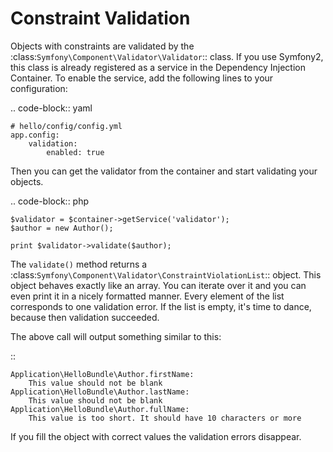 Constraint Validation
=====================

Objects with constraints are validated by the 
:class:`Symfony\Component\Validator\Validator`:: class. If you use
Symfony2, this class is already registered as a service in the Dependency
Injection Container. To enable the service, add the following lines to your
configuration:

.. code-block:: yaml

    # hello/config/config.yml
    app.config:
        validation:
            enabled: true
      
Then you can get the validator from the container and start validating your
objects.

.. code-block:: php

    $validator = $container->getService('validator');
    $author = new Author();
    
    print $validator->validate($author);
    
The ``validate()`` method returns a 
:class:`Symfony\Component\Validator\ConstraintViolationList`:: object. This object
behaves exactly like an array. You can iterate over it and you can even print
it in a nicely formatted manner. Every element of the list corresponds to
one validation error. If the list is empty, it's time to dance, because then
validation succeeded.

The above call will output something similar to this:

::

    Application\HelloBundle\Author.firstName:
        This value should not be blank
    Application\HelloBundle\Author.lastName:
        This value should not be blank
    Application\HelloBundle\Author.fullName:
        This value is too short. It should have 10 characters or more
        
If you fill the object with correct values the validation errors disappear.
